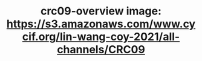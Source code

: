 ---
title: "crc09-overview
image: https://s3.amazonaws.com/www.cycif.org/lin-wang-coy-2021/all-channels/CRC09"
layout: osd-exhibit
paper: config-HTA-CRCATLAS-1
figure: crc09-overview
---